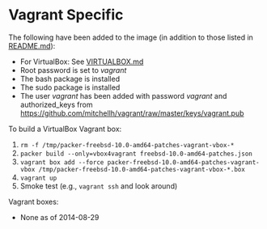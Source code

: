 Vagrant Specific
================

The following have been added to the image (in addition to those listed in [README.md](README.md)):

  * For VirtualBox: See [VIRTUALBOX.md](VIRTUALBOX.md)
  * Root password is set to *vagrant*
  * The bash package is installed
  * The sudo package is installed
  * The user *vagrant* has been added with password *vagrant* and authorized_keys from https://github.com/mitchellh/vagrant/raw/master/keys/vagrant.pub

To build a VirtualBox Vagrant box:

  1. `rm -f /tmp/packer-freebsd-10.0-amd64-patches-vagrant-vbox-*`
  1. `packer build --only=vbox4vagrant freebsd-10.0-amd64-patches.json`
  1. `vagrant box add --force packer-freebsd-10.0-amd64-patches-vagrant-vbox /tmp/packer-freebsd-10.0-amd64-patches-vagrant-vbox-*.box`
  1. `vagrant up`
  1. Smoke test (e.g., `vagrant ssh` and look around)

Vagrant boxes:

  * None as of 2014-08-29
